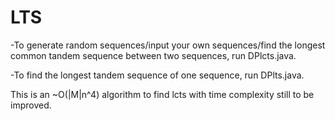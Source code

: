 # LTS
-To generate random sequences/input your own sequences/find the longest common tandem sequence between two sequences, run DPlcts.java. 

-To find the longest tandem sequence of one sequence, run DPlts.java.

This is an ~O(|M|n^4) algorithm to find lcts with time complexity still to be improved. 
